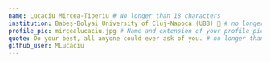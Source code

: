 ```yaml
---
name: Lucaciu Mircea-Tiberiu # No longer than 18 characters
institution: Babeș-Bolyai University of Cluj-Napoca (UBB) 🚩 # no longer than 58 characters
profile_pic: mircealucaciu.jpg # Name and extension of your profile picture(ex. mona.png)
quote: Do your best, all anyone could ever ask of you. # no longer than 100 characters
github_user: MLucaciu
---
```

